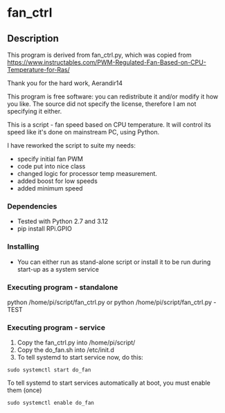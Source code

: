 # fan_ctrl

## Description
This program is derived from fan_ctrl.py, which was copied from
https://www.instructables.com/PWM-Regulated-Fan-Based-on-CPU-Temperature-for-Ras/

Thank you for the hard work, Aerandir14

This program is free software: you can redistribute it and/or modify it how you like.
The source did not specify the license, therefore I am not specifying it either.

This is a script - fan speed based on CPU temperature. It will control its speed like it's done on mainstream PC, using Python.

I have reworked the script to suite my needs:
- specify initial fan PWM
- code put into nice class
- changed logic for processor temp measurement.
- added boost for low speeds
- added minimum speed 

### Dependencies

* Tested with Python 2.7 and 3.12
* pip install RPi.GPIO

### Installing

* You can either run as stand-alone script or install it to be run during start-up as a system service

### Executing program - standalone

python /home/pi/script/fan_ctrl.py
or
python /home/pi/script/fan_ctrl.py -TEST

### Executing program - service

1. Copy the fan_ctrl.py into /home/pi/script/
2. Copy the do_fan.sh into /etc/init.d
3. To tell systemd to start service now, do this:
```
sudo systemctl start do_fan
```

To tell systemd to start services automatically at boot, you must enable them (once)
```
sudo systemctl enable do_fan
```

